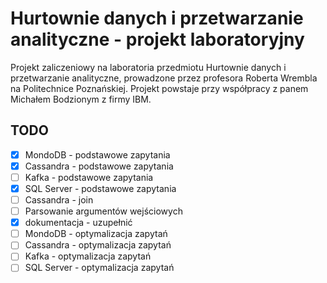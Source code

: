 # Hurtownie danych i przetwarzanie analityczne - projekt laboratoryjny

Projekt zaliczeniowy na laboratoria przedmiotu Hurtownie danych i przetwarzanie analityczne, prowadzone przez profesora Roberta Wrembla na Politechnice Poznańskiej. Projekt powstaje przy współpracy z panem Michałem Bodzionym z firmy IBM.


## TODO
- [X] MondoDB - podstawowe zapytania
- [X] Cassandra - podstawowe zapytania
- [ ] Kafka - podstawowe zapytania
- [X] SQL Server - podstawowe zapytania
- [ ] Cassandra - join 
- [ ] Parsowanie argumentów wejściowych
- [X] dokumentacja - uzupełnić
- [ ] MondoDB - optymalizacja zapytań
- [ ] Cassandra - optymalizacja zapytań
- [ ] Kafka - optymalizacja zapytań
- [ ] SQL Server - optymalizacja zapytań
